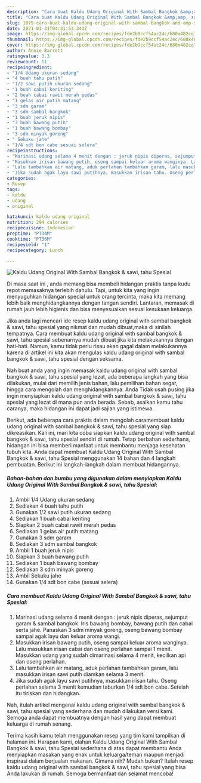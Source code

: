 ```yaml
---
description: "Cara buat Kaldu Udang Original With Sambal Bangkok &amp;amp; sawi, tahu Spesial yang nikmat Untuk Jualan"
title: "Cara buat Kaldu Udang Original With Sambal Bangkok &amp;amp; sawi, tahu Spesial yang nikmat Untuk Jualan"
slug: 1075-cara-buat-kaldu-udang-original-with-sambal-bangkok-and-amp-sawi-tahu-spesial-yang-nikmat-untuk-jualan
date: 2021-01-31T04:31:53.343Z
image: https://img-global.cpcdn.com/recipes/fde2b9ccf54ac24c/680x482cq70/kaldu-udang-original-with-sambal-bangkok-sawi-tahu-spesial-foto-resep-utama.jpg
thumbnail: https://img-global.cpcdn.com/recipes/fde2b9ccf54ac24c/680x482cq70/kaldu-udang-original-with-sambal-bangkok-sawi-tahu-spesial-foto-resep-utama.jpg
cover: https://img-global.cpcdn.com/recipes/fde2b9ccf54ac24c/680x482cq70/kaldu-udang-original-with-sambal-bangkok-sawi-tahu-spesial-foto-resep-utama.jpg
author: Annie Barrett
ratingvalue: 3.3
reviewcount: 11
recipeingredient:
- "1/4 Udang ukuran sedang"
- "4 buah tahu putih"
- "1/2 sawi putih ukuran sedang"
- "1 buah cabai keriting"
- "2 buah cabai rawit merah pedas"
- "1 gelas air putih matang"
- "3 sdm garam"
- "3 sdm sambal bangkok"
- "1 buah jeruk nipis"
- "3 buah bawang putih"
- "1 buah bawang bombay"
- "3 sdm minyak goreng"
- " Sekuku jahe"
- "1/4 sdt bon cabe sesuai selera"
recipeinstructions:
- "Marinasi udang selama 4 menit dengan : jeruk nipis diperas, sejumput garam &amp; sambal bangkok. Iris bawang bombay, bawang putih dan cabai serta jahe. Panaskan 3 sdm minyak goreng, oseng bawang bombay sampai agak layu dan keluar aroma wangi."
- "Masukkan irisan bawang putih, oseng sampai keluar aroma wanginya. Lalu masukkan irisan cabai dan oseng perlahan sampai 1 menit. Masukkan udang yang sudah dimarinasi selama 4 menit, kecilkan api dan oseng perlahan."
- "Lalu tambahkan air matang, aduk perlahan tambahkan garam, lalu masukkan irisan sawi putih diamkan selama 3 menit."
- "Jika sudah agak layu sawi putihnya, masukkan irisan tahu. Oseng perlahan selama 3 menit kemudian taburkan 1/4 sdt bon cabe. Setelah itu tiriskan dan hidangkan."
categories:
- Resep
tags:
- kaldu
- udang
- original

katakunci: kaldu udang original 
nutrition: 294 calories
recipecuisine: Indonesian
preptime: "PT34M"
cooktime: "PT36M"
recipeyield: "1"
recipecategory: Lunch

---
```



![Kaldu Udang Original With Sambal Bangkok &amp; sawi, tahu Spesial](https://img-global.cpcdn.com/recipes/fde2b9ccf54ac24c/680x482cq70/kaldu-udang-original-with-sambal-bangkok-sawi-tahu-spesial-foto-resep-utama.jpg)

Di masa  saat ini , anda memang bisa membeli hidangan praktis tanpa kudu repot memasaknya terlebih dahulu. Tapi, untuk kita yang ingin menyuguhkan hidangan special untuk orang tercinta, maka kita memang lebih baik menghidangkannya dengan tangan sendiri. Lantaran, memasak di rumah jauh lebih higienis dan bisa menyesuaikan sesuai kesukaan keluarga.

Jika anda lagi mencari ide resep kaldu udang original with sambal bangkok &amp; sawi, tahu spesial yang nikmat dan mudah dibuat,maka di sinilah tempatnya. Cara membuat kaldu udang original with sambal bangkok &amp; sawi, tahu spesial  sebenarnya mudah dibuat jika kita melakukannya dengan hati-hati. Namun, kamu tidak perlu risau akan gagal dalam melakukannya 
karena di artikel ini kita akan mengulas kaldu udang original with sambal bangkok &amp; sawi, tahu spesial dengan seksama.  



Nah buat anda yang ingin memasak kaldu udang original with sambal bangkok &amp; sawi, tahu spesial yang lezat, ada beberapa langkah yang bisa dilakukan, mulai dari memilih jenis bahan, lalu pemilihan bahan segar, hingga cara mengolah dan menghidangkannya. Anda Tidak usah pusing jika ingin menyiapkan kaldu udang original with sambal bangkok &amp; sawi, tahu spesial yang lezat di mana pun anda berada. Sebab, asalkan kamu  tahu caranya, maka hidangan ini dapat jadi sajian yang istimewa.

Berikut, ada beberapa cara praktis  dalam mengolah caramembuat kaldu udang original with sambal bangkok &amp; sawi, tahu spesial yang siap dikreasikan. Kali ini, mari kita coba siapkan kaldu udang original with sambal bangkok &amp; sawi, tahu spesial sendiri di rumah. Tetap berbahan sederhana, hidangan ini bisa memberi manfaat untuk membantu menjaga kesehatan tubuh kita. Anda dapat membuat Kaldu Udang Original With Sambal Bangkok &amp; sawi, tahu Spesial menggunakan 14 bahan dan 4 langkah pembuatan. Berikut ini langkah-langkah dalam membuat hidangannya.

<!--inarticleads1-->

##### Bahan-bahan dan bumbu yang digunakan dalam menyiapkan Kaldu Udang Original With Sambal Bangkok &amp; sawi, tahu Spesial:

1. Ambil 1/4 Udang ukuran sedang
1. Sediakan 4 buah tahu putih
1. Gunakan 1/2 sawi putih ukuran sedang
1. Sediakan 1 buah cabai keriting
1. Siapkan 2 buah cabai rawit merah pedas
1. Sediakan 1 gelas air putih matang
1. Gunakan 3 sdm garam
1. Sediakan 3 sdm sambal bangkok
1. Ambil 1 buah jeruk nipis
1. Siapkan 3 buah bawang putih
1. Sediakan 1 buah bawang bombay
1. Sediakan 3 sdm minyak goreng
1. Ambil  Sekuku jahe
1. Gunakan 1/4 sdt bon cabe (sesuai selera)




<!--inarticleads2-->

##### Cara membuat Kaldu Udang Original With Sambal Bangkok &amp; sawi, tahu Spesial:

1. Marinasi udang selama 4 menit dengan : jeruk nipis diperas, sejumput garam &amp; sambal bangkok. Iris bawang bombay, bawang putih dan cabai serta jahe. Panaskan 3 sdm minyak goreng, oseng bawang bombay sampai agak layu dan keluar aroma wangi.
1. Masukkan irisan bawang putih, oseng sampai keluar aroma wanginya. Lalu masukkan irisan cabai dan oseng perlahan sampai 1 menit. Masukkan udang yang sudah dimarinasi selama 4 menit, kecilkan api dan oseng perlahan.
1. Lalu tambahkan air matang, aduk perlahan tambahkan garam, lalu masukkan irisan sawi putih diamkan selama 3 menit.
1. Jika sudah agak layu sawi putihnya, masukkan irisan tahu. Oseng perlahan selama 3 menit kemudian taburkan 1/4 sdt bon cabe. Setelah itu tiriskan dan hidangkan.




Nah, itulah artikel mengenai  kaldu udang original with sambal bangkok &amp; sawi, tahu spesial  yang sederhana dan mudah dilakukan versi kami. Semoga anda dapat membuatnya dengan hasil yang dapat membuat keluarga di rumah senang. 

Terima kasih kamu telah menggunakan resep yang tim kami tampilkan di halaman ini. Harapan kami, olahan  Kaldu Udang Original With Sambal Bangkok &amp; sawi, tahu Spesial sederhana di atas dapat membantu Anda menyiapkan masakan yang enak untuk keluarga/teman maupun menjadi inspirasi dalam berjualan makanan. Gimana nih? Mudah bukan? Itulah resep kaldu udang original with sambal bangkok &amp; sawi, tahu spesial yang bisa Anda lakukan di rumah. Semoga bermanfaat dan selamat mencoba!

